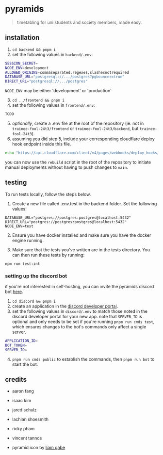 # pyramids

> timetabling for uni students and society members, made easy.

## installation

1. `cd backend && pnpm i`
2. set the following values in `backend/.env`:

```bash
SESSION_SECRET=
NODE_ENV=development
ALLOWED_ORIGINS=commaseparated,regexes,slashesnotrequired
DATABASE_URL="postgresql://.../postgres?pgbouncer=true"
DIRECT_URL="postgresql://.../postgres"
```

`NODE_ENV` may be either 'development' or 'production'

3. `cd ../frontend && pnpm i`
4. set the following values in `frontend/.env`:

```bash
TODO
```

5. _optionally_, create a .env file at the root of the repository (ie. not in `trainee-fool-24t3/frontend` or `trainee-fool-24t3/backend`, but `trainee-fool-24t3`).
6. assuming you did step 5, include your corresponding cloudflare deploy hook endpoint inside this file.

```bash
echo "https://api.cloudflare.com/client/v4/pages/webhooks/deploy_hooks/ENDPOINT_GOES_HERE" > .env
```

you can now use the `rebuild` script in the root of the repository to initiate manual deployments without having to push changes to `main`.

## testing

To run tests locally, follow the steps below.

1. Create a new file called .env.test in the backend folder. Set the following values:

```
DATABASE_URL="postgres://postgres:postgres@localhost:5432"
DIRECT_URL="postgres://postgres:postgres@localhost:5432"
NODE_ENV=test
```

2. Ensure you have docker installed and make sure you have the docker engine running.

3. Make sure that the tests you've written are in the tests directory. You can then run these tests by running:

```
npm run test:int
```

### setting up the discord bot

if you're not interested in self-hosting, you can invite the pyramids discord bot [here](https://discord.com/oauth2/authorize?client_id=1301423026633445447&permissions=17600776112128&integration_type=0&scope=applications.commands+bot).

1. `cd discord && pnpm i`
2. create an application in the [discord developer portal](https://discord.com/developers/applications).
3. set the following values in `discord/.env` to match those noted in the discord developer portal for your new app. note that `SERVER_ID` is optional and only needs to be set if you're running `pnpm run cmds test`, which ensures changes to the bot's commands only affect a single server.

```bash
APPLICATION_ID=
BOT_TOKEN=
SERVER_ID=
```

4. `pnpm run cmds public` to establish the commands, then `pnpm run bot` to start the bot.

## credits

- aaron fang
- isaac kim
- jared schulz
- lachlan shoesmith
- ricky pham
- vincent tannos

- pyramid icon by [liam gabe](https://thenounproject.com/icon/pyramid-7276619/)
